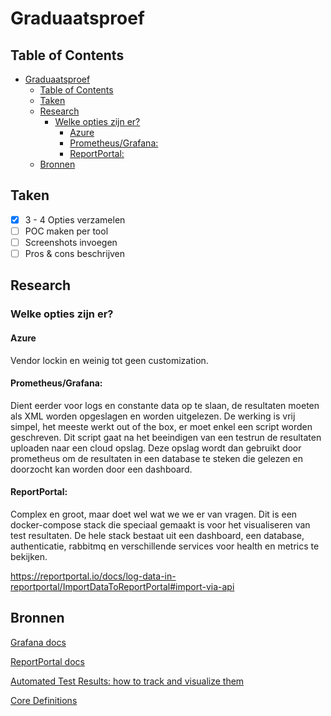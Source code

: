 # Graduaatsproef

## Table of Contents

- [Graduaatsproef](#graduaatsproef)
  - [Table of Contents](#table-of-contents)
  - [Taken](#taken)
  - [Research](#research)
    - [Welke opties zijn er?](#welke-opties-zijn-er)
      - [Azure](#azure)
      - [Prometheus/Grafana:](#prometheusgrafana)
      - [ReportPortal:](#reportportal)
  - [Bronnen](#bronnen)

##  Taken
 - [x] 3 - 4 Opties verzamelen
 - [ ] POC maken per tool
 - [ ] Screenshots invoegen
 - [ ] Pros & cons beschrijven

## Research

### Welke opties zijn er?

#### Azure
Vendor lockin en weinig tot geen customization. 

#### Prometheus/Grafana:
Dient eerder voor logs en constante data op te slaan, de resultaten moeten als XML worden opgeslagen en worden uitgelezen. 
De werking is vrij simpel, het meeste werkt out of the box, er moet enkel een script worden geschreven. 
Dit script gaat na het beeindigen van een testrun de resultaten uploaden naar een cloud opslag. 
Deze opslag wordt dan gebruikt door prometheus om de resultaten in een database te steken die gelezen en doorzocht kan worden door een dashboard.


#### ReportPortal:
Complex en groot, maar doet wel wat we we er van vragen.
Dit is een docker-compose stack die speciaal gemaakt is voor het visualiseren van test resultaten. 
De hele stack bestaat uit een dashboard, een database, authenticatie, rabbitmq en verschillende services voor health en metrics te bekijken.

https://reportportal.io/docs/log-data-in-reportportal/ImportDataToReportPortal#import-via-api


## Bronnen

[Grafana docs](#https://grafana.com/docs/grafana/latest/)

[ReportPortal docs](#https://reportportal.io/docs/)


[Automated Test Results: how to track and visualize them](#https://www.solvd.com/blog/automated-test-results-visualization)

[Core Definitions](#https://zebrunner.com/documentation/guide/)
